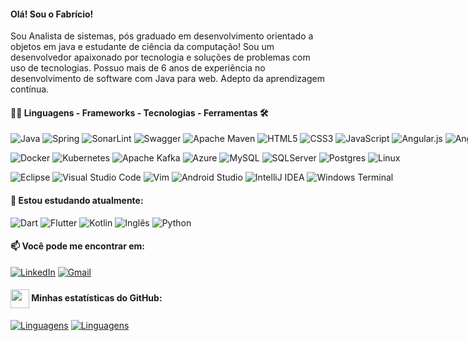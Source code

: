 #### Olá! Sou o Fabrício!

Sou Analista de sistemas, pós graduado em desenvolvimento orientado a objetos em java e estudante de ciência da computação!
Sou um desenvolvedor apaixonado por tecnologia e soluções de problemas com uso de tecnologias. Possuo mais de 6 anos de experiência no desenvolvimento de software com Java para web. Adepto da aprendizagem contínua.



<div style="width: max-content;">

#### 👨‍💻 Linguagens - Frameworks - Tecnologias - Ferramentas  🛠

![Java](https://img.shields.io/badge/java-%23ED8B00.svg?style=fflat-square&logo=openjdk&logoColor=white)
![Spring](https://img.shields.io/badge/spring-%236DB33F.svg?style=flat-square&logo=spring&logoColor=white)
![SonarLint](https://img.shields.io/badge/SonarLint-CB2029?style=flat-square&logo=SONARLINT&logoColor=white)
![Swagger](https://img.shields.io/badge/-Swagger-%23Clojure?style=flat-square&logo=swagger&logoColor=white)
![Apache Maven](https://img.shields.io/badge/Apache%20Maven-C71A36?style=flat-square&logo=Apache%20Maven&logoColor=white)
![HTML5](https://img.shields.io/badge/html5-%23E34F26.svg?style=flat-square&logo=html5&logoColor=white)
![CSS3](https://img.shields.io/badge/css3-%231572B6.svg?style=flat-square&logo=css3&logoColor=white)
![JavaScript](https://img.shields.io/badge/JavaScript-%23EFD81D?style=flat-square&labelColor=%23414141&logo=javascript&logoColor=white)
![Angular.js](https://img.shields.io/badge/angular.js-%23E23237.svg?style=flat-square&logo=angularjs&logoColor=white)
![Angular](https://img.shields.io/badge/angular-%23DD0031.svg?style=flat-square&logo=angular&logoColor=white)
![TypeScript](https://img.shields.io/badge/typescript-%23007ACC.svg?style=flat-square&logo=typescript&logoColor=white)
![Bootstrap](https://img.shields.io/badge/bootstrap-%238511FA.svg?style=flat-square&logo=bootstrap&logoColor=white)

![Docker](https://img.shields.io/badge/docker-%230db7ed.svg?style=flat-square&logo=docker&logoColor=white)
![Kubernetes](https://img.shields.io/badge/kubernetes-%23326ce5.svg?style=flat-square&logo=kubernetes&logoColor=white)
![Apache Kafka](https://img.shields.io/badge/Apache%20Kafka-000?style=flat-square&logo=apachekafka)
![Azure](https://img.shields.io/badge/azure-%230072C6.svg?style=flat-square&logo=microsoftazure&logoColor=white)
![MySQL](https://img.shields.io/badge/mysql-%2300f.svg?style=flat-square&logo=mysql&logoColor=white)
![SQLServer](https://img.shields.io/badge/SQLServer-%23DB2A20.svg?style=flat-square&labelColor=%23414141&logo=microsoftsqlserver&logoColor=white)
![Postgres](https://img.shields.io/badge/PostgreSQL-%23316192.svg?style=flat-square&labelColor=%23414141&logo=postgresql&logoColor=white)
![Linux](https://img.shields.io/badge/Linux-FCC624?style=flat-square&logo=linux&logoColor=black)

![Eclipse](https://img.shields.io/badge/Eclipse-FE7A16.svg?style=flat-square&logo=Eclipse&logoColor=white)
![Visual Studio Code](https://img.shields.io/badge/Visual%20Studio%20Code-%232D9EEA?style=flat-square&labelColor=%23414141&logo=visual-studio-code&logoColor=white)
![Vim](https://img.shields.io/badge/VIM-%2311AB00.svg?style=flat-square&logo=vim&logoColor=white)
![Android Studio](https://img.shields.io/badge/Android%20Studio-3DDC84.svg?style=flat-square&logo=android-studio&logoColor=white)
![IntelliJ IDEA](https://img.shields.io/badge/IntelliJIDEA-000000.svg?style=flat-square&logo=intellij-idea&logoColor=white)
![Windows Terminal](https://img.shields.io/badge/Windows%20Terminal-%234D4D4D.svg?style=flat-square&logo=windows-terminal&logoColor=white)


#### 🌱 Estou estudando atualmente:
![Dart](https://img.shields.io/badge/Dart-%232AAEE9?style=flat-square&labelColor=%23414141&logo=dart&logoColor=white)
![Flutter](https://img.shields.io/badge/Flutter-%23055595?style=flat-square&labelColor=%23414141&logo=flutter&logoColor=white)
![Kotlin](https://img.shields.io/badge/kotlin-%237F52FF.svg?style=flat-square&logo=kotlin&logoColor=white)
![Inglês](https://img.shields.io/badge/Inglês-%2300A86B?style=flat-square&labelColor=%23414141logoColor=white)
![Python](https://img.shields.io/badge/Python-FFD43B?style=for-the-badge&logo=python&logoColor=blue)

#### 📫 Você pode me encontrar em:

[![LinkedIn](https://img.shields.io/badge/-LinkedIn-%230A66C2?style=flat-square&labelColor=%230A66C2&logo=linkedin&logoColor=black&link=https://www.linkedin.com/in/fabricio-bsb-dev/)](https://www.linkedin.com/in/fabricio-bsb-dev/)
[![Gmail](https://img.shields.io/badge/fabriciormartins85@gmail.com-%230078D4.svg?style=flat-square&logo=gmail&link=mailto:fabriciormartins85@gmail.com)](mailto:fabriciormartins85@gmail.com)



#### <img src="https://github.githubassets.com/images/modules/logos_page/GitHub-Mark.png" width="30" style="vertical-align: middle;"> Minhas estatísticas do GitHub: 
[![Linguagens](https://github-readme-stats.vercel.app/api?username=fabriciormartins&show_icons=true&locale=pt-BR&&theme=dark)](https://github.com/fabriciormartins?tab=repositories)
[![Linguagens](https://github-readme-stats.vercel.app/api/top-langs/?username=fabriciormartins&layout=compact&locale=pt-BR&&theme=dark)](https://github.com/fabriciormartins?tab=repositories)

